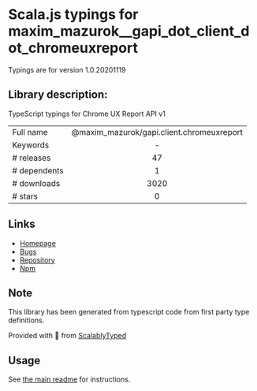 
# Scala.js typings for maxim_mazurok__gapi_dot_client_dot_chromeuxreport

Typings are for version 1.0.20201119

## Library description:
TypeScript typings for Chrome UX Report API v1

|                    |                 |
| ------------------ | :-------------: |
| Full name          | @maxim_mazurok/gapi.client.chromeuxreport |
| Keywords           | - |
| # releases         | 47 |
| # dependents       | 1 |
| # downloads        | 3020 |
| # stars            | 0 |

## Links
- [Homepage](https://github.com/Maxim-Mazurok/google-api-typings-generator#readme)
- [Bugs](https://github.com/Maxim-Mazurok/google-api-typings-generator/issues)
- [Repository](https://github.com/Maxim-Mazurok/google-api-typings-generator)
- [Npm](https://www.npmjs.com/package/%40maxim_mazurok%2Fgapi.client.chromeuxreport)
    


## Note
This library has been generated from typescript code from first party type definitions.

Provided with :purple_heart: from [ScalablyTyped](https://github.com/oyvindberg/ScalablyTyped)

## Usage
See [the main readme](../../readme.md) for instructions.


